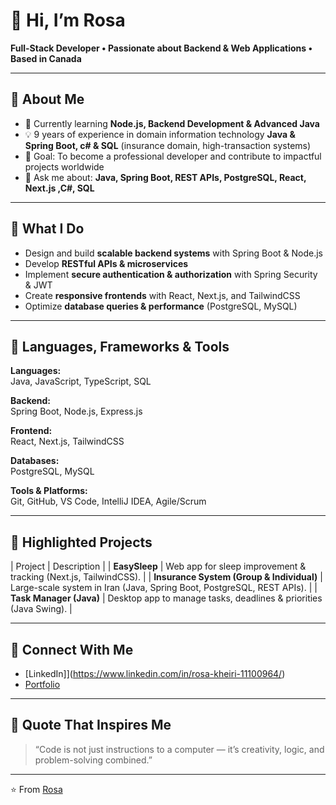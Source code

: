 # 👋 Hi, I’m Rosa

**Full-Stack Developer • Passionate about Backend & Web Applications • Based in Canada**

---

## 🔹 About Me

- 🌱 Currently learning **Node.js, Backend Development & Advanced Java**  
- 💡 9 years of experience in domain information technology **Java & Spring Boot, c# & SQL** (insurance domain, high-transaction systems)  
- 🎯 Goal: To become a professional developer and contribute to impactful projects worldwide  
- 💬 Ask me about: **Java, Spring Boot, REST APIs, PostgreSQL, React, Next.js ,C#, SQL**  

---

## 🔹 What I Do

- Design and build **scalable backend systems** with Spring Boot & Node.js  
- Develop **RESTful APIs & microservices**  
- Implement **secure authentication & authorization** with Spring Security & JWT  
- Create **responsive frontends** with React, Next.js, and TailwindCSS  
- Optimize **database queries & performance** (PostgreSQL, MySQL)  

---

## 🔹 Languages, Frameworks & Tools

**Languages:**  
Java, JavaScript, TypeScript, SQL  

**Backend:**  
Spring Boot, Node.js, Express.js  

**Frontend:**  
React, Next.js, TailwindCSS  

**Databases:**  
PostgreSQL, MySQL  

**Tools & Platforms:**  
Git, GitHub, VS Code, IntelliJ IDEA, Agile/Scrum  

---

## 🔹 Highlighted Projects

| Project | Description |
| **EasySleep** | Web app for sleep improvement & tracking (Next.js, TailwindCSS). |
| **Insurance System (Group & Individual)** | Large-scale system in Iran (Java, Spring Boot, PostgreSQL, REST APIs). |
| **Task Manager (Java)** | Desktop app to manage tasks, deadlines & priorities (Java Swing). |

---



## 🔹 Connect With Me

- [LinkedIn]](https://www.linkedin.com/in/rosa-kheiri-11100964/) 
- [Portfolio](](https://my-app-tool.vercel.app/))  

---

## 🔹 Quote That Inspires Me

> “Code is not just instructions to a computer — it’s creativity, logic, and problem-solving combined.”

---

⭐ From [Rosa](https://github.com/rosa-developer)
